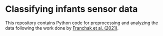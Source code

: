 # Classifying infants sensor data <br>

This repository contains Python code for preprocessing and analyzing the data following the work done by [Franchak et al. (2021)](https://pubmed.ncbi.nlm.nih.gov/34744865/).
